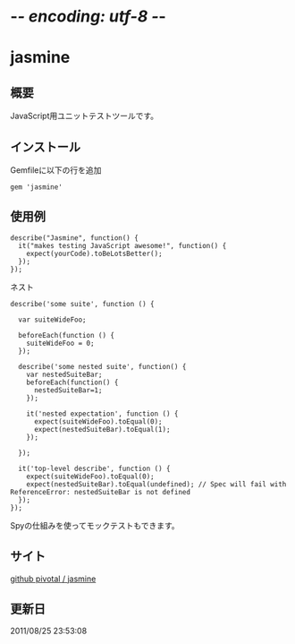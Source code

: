 # -*- encoding: utf-8 -*-
jasmine
======

概要
------

JavaScript用ユニットテストツールです。

インストール
-----

Gemfileに以下の行を追加

    gem 'jasmine'

使用例
-----

    describe("Jasmine", function() {
      it("makes testing JavaScript awesome!", function() {
        expect(yourCode).toBeLotsBetter();
      });
    });



ネスト

    describe('some suite', function () {

      var suiteWideFoo;

      beforeEach(function () {
        suiteWideFoo = 0;
      });

      describe('some nested suite', function() {
        var nestedSuiteBar;
        beforeEach(function() {
          nestedSuiteBar=1;
        });

        it('nested expectation', function () {
          expect(suiteWideFoo).toEqual(0);
          expect(nestedSuiteBar).toEqual(1);
        });

      });

      it('top-level describe', function () {
        expect(suiteWideFoo).toEqual(0);
        expect(nestedSuiteBar).toEqual(undefined); // Spec will fail with ReferenceError: nestedSuiteBar is not defined
      });
    });

Spyの仕組みを使ってモックテストもできます。



サイト
-----
[github pivotal / jasmine](https://github.com/pivotal/jasmine/)



更新日
-----
2011/08/25 23:53:08

